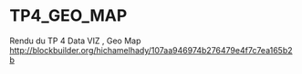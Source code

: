 # TP4_GEO_MAP
Rendu du TP 4 Data VIZ , Geo Map
http://blockbuilder.org/hichamelhady/107aa946974b276479e4f7c7ea165b2b

